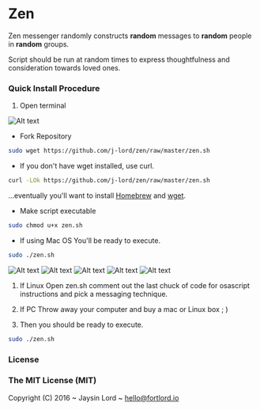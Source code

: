 # Zen
Zen messenger randomly constructs **random** messages to **random** people in **random** groups. 

Script should be run at random times to express thoughtfulness and consideration towards loved ones. 

### Quick Install Procedure 
1. Open terminal 


![Alt text](/../screenshots/Terminal.jpg?raw=true "Termainal Window")

- Fork Repository
```bash 
sudo wget https://github.com/j-lord/zen/raw/master/zen.sh
````
- If you don't have wget installed, use curl. 
```bash 
curl -LOk https://github.com/j-lord/zen/raw/master/zen.sh
````
...eventually you'll want to install [Homebrew](http://brew.sh) and [wget](http://stackoverflow.com/a/17094214).

- Make script executable
```bash 
sudo chmod u+x zen.sh
```

- If using Mac OS
You'll be ready to execute.
```bash 
sudo ./zen.sh
```
![Alt text](/../screenshots/zen1.jpg?raw=true "Zen Example")
![Alt text](/../screenshots/zenExample5.jpg?raw=true "Zen Example")
![Alt text](/../screenshots/zenExample2.jpg?raw=true "Zen Example")
![Alt text](/../screenshots/zenExample3.jpg?raw=true "Zen Example")
![Alt text](/../screenshots/zenExample4.jpg?raw=true "Zen Example")

1. If Linux
Open zen.sh comment out the last chuck of code for osascript instructions and pick a messaging technique. 

1. If PC
Throw away your computer and buy a mac or Linux box ; )

2. Then you should be ready to execute.
```bash 
sudo ./zen.sh
```

### License

### The MIT License (MIT)

Copyright (C) 2016 ~ Jaysin Lord ~ hello@fortlord.io
